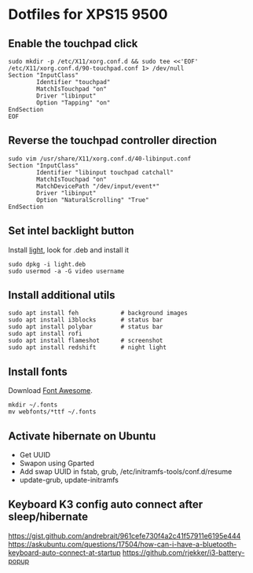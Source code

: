 # Dotfiles for XPS15 9500
## Enable the touchpad click 
```
sudo mkdir -p /etc/X11/xorg.conf.d && sudo tee <<'EOF' /etc/X11/xorg.conf.d/90-touchpad.conf 1> /dev/null
Section "InputClass"
        Identifier "touchpad"
        MatchIsTouchpad "on"
        Driver "libinput"
        Option "Tapping" "on"
EndSection
EOF
```

## Reverse the touchpad controller direction 
```
sudo vim /usr/share/X11/xorg.conf.d/40-libinput.conf
Section "InputClass"
        Identifier "libinput touchpad catchall"
        MatchIsTouchpad "on"
        MatchDevicePath "/dev/input/event*"
        Driver "libinput"
        Option "NaturalScrolling" "True"
EndSection
```

## Set intel backlight button
Install [light](https://github.com/haikarainen/light.git), look for .deb and install it
```
sudo dpkg -i light.deb
sudo usermod -a -G video username
```

## Install additional utils
```
sudo apt install feh            # background images
sudo apt install i3blocks       # status bar
sudo apt install polybar        # status bar
sudo apt install rofi           
sudo apt install flameshot      # screenshot
sudo apt install redshift       # night light
```

## Install fonts
Download [Font Awesome](https://github.com/FortAwesome/Font-Awesome/releases).
```
mkdir ~/.fonts
mv webfonts/*ttf ~/.fonts
```

## Activate hibernate on Ubuntu
- Get UUID
- Swapon using Gparted
- Add swap UUID in fstab, grub, /etc/initramfs-tools/conf.d/resume
- update-grub, update-initramfs

## Keyboard K3 config auto connect after sleep/hibernate
https://gist.github.com/andrebrait/961cefe730f4a2c41f57911e6195e444
https://askubuntu.com/questions/17504/how-can-i-have-a-bluetooth-keyboard-auto-connect-at-startup
https://github.com/rjekker/i3-battery-popup

